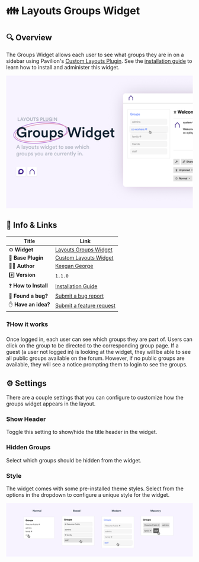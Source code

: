 # 👪 Layouts Groups Widget

## 🔍 Overview

The Groups Widget allows each user to see what groups they are in on a sidebar using Pavilion's [Custom Layouts Plugin](https://meta.discourse.org/t/custom-layouts-plugin/55208). See the [installation guide](https://thepavilion.io/t/installation-and-setup/3200) to learn how to install and administer this widget.

![Banner Image](images/banner.png)

## 🔗 Info &amp; Links

| Title                 | Link                                                                              |
| --------------------- | --------------------------------------------------------------------------------- |
| ⚙️ **Widget**         | [Layouts Groups Widget](https://github.com/paviliondev/layouts-groups-widget)     |
| 🔌 **Base Plugin**    | [Custom Layouts Widget](https://meta.discourse.org/t/custom-layouts-plugin/55208) |
| 👨‍💻 **Author**         | [Keegan George](https://github.com/keegangeorge/)                                 |
| #️⃣ **Version**        | `1.1.0`                                                                           |
| ❓ **How to Install** | [Installation Guide](https://thepavilion.io/t/installation-and-setup/3200)        |
| 🐛 **Found a bug?**   | [Submit a bug report](https://thepavilion.io/w/bug-report/steps/intro)            |
| ✋ **Have an idea?**  | [Submit a feature request](https://thepavilion.io/w/bug-report/steps/intro)       |

### ❓How it works

Once logged in, each user can see which groups they are part of. Users can click on the group to be directed to the corresponding group page. If a guest (a user not logged in) is looking at the widget, they will be able to see all public groups available on the forum. However, if no public groups are available, they will see a notice prompting them to login to see the groups.

## ⚙️ Settings

There are a couple settings that you can configure to customize how the groups widget appears in the layout.

### Show Header

Toggle this setting to show/hide the title header in the widget.

### Hidden Groups

Select which groups should be hidden from the widget.

### Style

The widget comes with some pre-installed theme styles. Select from the options in the dropdown to configure a unique style for the widget.

![Banner Image](images/styles.png)
